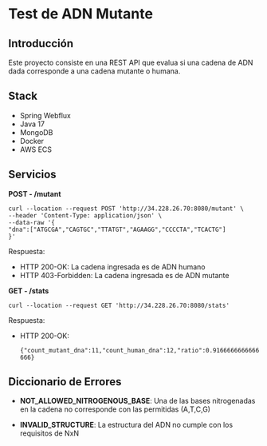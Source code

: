 # Test de ADN Mutante

## Introducción
Este proyecto consiste en una REST API que evalua si una cadena de ADN dada corresponde a una cadena mutante o humana.

## Stack

- Spring Webflux
- Java 17
- MongoDB
- Docker
- AWS ECS

## Servicios

__POST - /mutant__

    curl --location --request POST 'http://34.228.26.70:8080/mutant' \
    --header 'Content-Type: application/json' \
    --data-raw '{
    "dna":["ATGCGA","CAGTGC","TTATGT","AGAAGG","CCCCTA","TCACTG"]
    }'


Respuesta:
- HTTP 200-OK: La cadena ingresada es de ADN humano
- HTTP 403-Forbidden: La cadena ingresada es de ADN mutante

__GET - /stats__

    curl --location --request GET 'http://34.228.26.70:8080/stats'

Respuesta:
- HTTP 200-OK:

    ``{"count_mutant_dna":11,"count_human_dna":12,"ratio":0.9166666666666666}``

## Diccionario de Errores

- __NOT_ALLOWED_NITROGENOUS_BASE__: Una de las bases nitrogenadas en la cadena no corresponde con las permitidas (A,T,C,G)

- __INVALID_STRUCTURE__: La estructura del ADN no cumple con los requisitos de NxN

